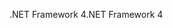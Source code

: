 <span data-ttu-id="d8fa7-101">.NET Framework 4</span><span class="sxs-lookup"><span data-stu-id="d8fa7-101">.NET Framework 4</span></span>